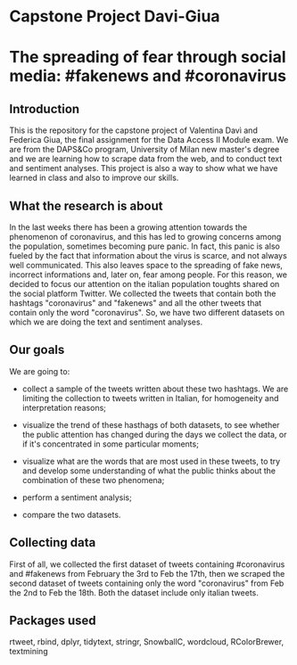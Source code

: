 # Capstone Project Davi-Giua
# The spreading of fear through social media: #fakenews and #coronavirus

## Introduction
This is the repository for the capstone project of Valentina Davì and Federica Giua, the final assignment for the Data Access II Module exam. We are from the DAPS&Co program, University of Milan new master's degree and we are learning how to scrape data from the web, and to conduct text and sentiment analyses. This project is also a way to show what we have learned in class and also to improve our skills.

## What the research is about
In the last weeks there has been a growing attention towards the phenomenon of coronavirus, and this has led to growing concerns among the population, sometimes becoming pure panic. In fact, this panic is also fueled by the fact that information about the virus is scarce, and not always well communicated. This also leaves space to the spreading of fake news, incorrect informations and, later on, fear among people. For this reason, we decided to focus our attention on the italian population toughts shared on the social platform Twitter. We collected the tweets that contain both the hashtags "coronavirus" and "fakenews" and all the other tweets that contain only the word "coronavirus". So, we have two different datasets on which we are doing the text and sentiment analyses. 

## Our goals
We are going to:

- collect a sample of the tweets written about these two hashtags. We are limiting the collection to tweets written in Italian, for homogeneity and interpretation reasons; 

- visualize the trend of these hasthags of both datasets, to see whether the public attention has changed during the days we collect the data, or if it's concentrated in some particular moments;

- visualize what are the words that are most used in these tweets, to try and develop some understanding of what the public thinks about the combination of these two phenomena;

- perform a sentiment analysis;

- compare the two datasets.

## Collecting data
First of all, we collected the first dataset of tweets containing #coronavirus and #fakenews from February the 3rd to Feb the 17th, then we scraped the second dataset of tweets containing only the word "coronavirus" from Feb the 2nd to Feb the 18th. Both the dataset include only italian tweets. 



## Packages used
rtweet, rbind, dplyr, tidytext, stringr, SnowballC, wordcloud, RColorBrewer, textmining



